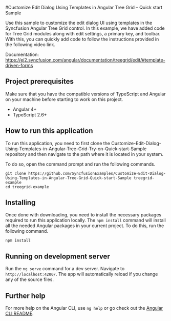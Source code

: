 #Customize Edit Dialog Using Templates in Angular Tree Grid – Quick start Sample

Use this sample to customize the edit dialog UI using templates in the Syncfusion Angular Tree Grid control.
In this example, we have added code for Tree Grid modules along with edit settings, a primary key, and toolbar. With this, you can quickly add code to follow the instructions provided in the following video link.

Documentation: https://ej2.syncfusion.com/angular/documentation/treegrid/edit/#template-driven-forms

## Project prerequisites
Make sure that you have the compatible versions of TypeScript and Angular on your machine before starting to work on this project.
* Angular 4+
* TypeScript 2.6+

## How to run this application
To run this application, you need to first clone the Customize-Edit-Dialog-Using-Templates-in-Angular-Tree-Grid-Try-on-Quick-start-Sample repository and then navigate to the path where it is located in your system.

To do so, open the command prompt and run the following commands.

```
git clone https://github.com/SyncfusionExamples/Customize-Edit-Dialog-Using-Templates-in-Angular-Tree-Grid-Quick-start-Sample treegrid-example
cd treegrid-example
```

## Installing
Once done with downloading, you need to install the necessary packages required to run this application locally. The `npm install` command will install all the needed Angular packages in your current project. To do this, run the following command.

```
npm install
```

## Running on development server
Run the `ng serve` command for a dev server. Navigate to `http://localhost:4200/`. The app will automatically reload if you change any of the source files.

## Further help

For more help on the Angular CLI, use `ng help` or go check out the [Angular CLI README](https://github.com/angular/angular-cli/blob/master/README.md).

